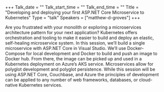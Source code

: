 +++
Talk_date = ""
Talk_start_time = ""
Talk_end_time = ""
Title = "Developing and deploying your first ASP.NET Core Microservice to Kubernetes"
Type = "talk"
Speakers = ["matthew-d-groves"]
+++

Are you frustrated with your monolith or exploring a microservices architecture pattern for your next application? Kubernetes offers orchestration and tooling to make it easier to build and deploy an elastic, self-healing microservice system. In this session, we’ll build a single microservice with ASP.NET Core in Visual Studio. We’ll use Docker-Compose for local development and Docker to build and push an image to Docker hub. From there, the image can be picked up and used in a Kubernetes deployment on Azure’s AKS service. Microservices allow for polyglot development and polyglot persistence. While this session will be using ASP.NET Core, Couchbase, and Azure the principles of development can be applied to any number of web frameworks, databases, or cloud-native Kubernetes services.
